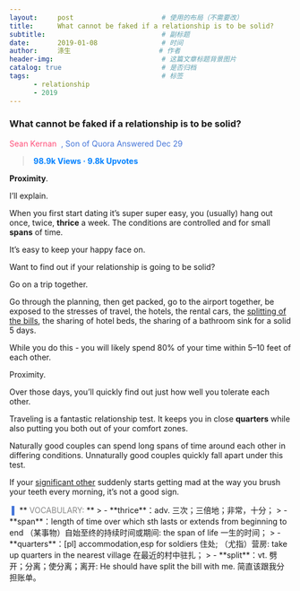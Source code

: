 ```yaml
---
layout:     post                      # 使用的布局（不需要改）
title:      What cannot be faked if a relationship is to be solid?                 # 标题 
subtitle:                             # 副标题
date:       2019-01-08                # 时间
author:     涤生                      # 作者
header-img:                           # 这篇文章标题背景图片
catalog: true                         # 是否归档
tags:                                 # 标签
      - relationship
      - 2019
---
```


### **What cannot be faked if a relationship is to be solid?**

<span style="color: rgb(255, 79, 121);"> Sean Kernan </span><span style="color: rgb(70, 118, 217);"> , Son of Quora
</span>
<span style="color: rgb(70, 118, 217);">Answered Dec 29
</span>
> **<span style="color: rgb(0, 128, 255);">​ 98.9k Views · 9.8k Upvotes
> </span>**

**Proximity**.

I’ll explain.

When you first start dating it’s super super easy, you (usually) hang out once, twice, **thrice** a week. The conditions are controlled and for small **spans** of time.

It’s easy to keep your happy face on.

Want to find out if your relationship is going to be solid?

Go on a trip together.

Go through the planning, then get packed, go to the airport together, be exposed to the stresses of travel, the hotels, the rental cars, the <u>splitting of the bills</u>, the sharing of hotel beds, the sharing of a bathroom sink for a solid 5 days.

While you do this - you will likely spend 80% of your time within 5–10 feet of each other.

Proximity.

Over those days, you’ll quickly find out just how well you tolerate each other.

Traveling is a fantastic relationship test. It keeps you in close **quarters** while also putting you both out of your comfort zones.

Naturally good couples can spend long spans of time around each other in differing conditions. Unnaturally good couples quickly fall apart under this test.

If your <u>significant other</u> suddenly starts getting mad at the way you brush your teeth every morning, it’s not a good sign.



<span style="color: rgb(70, 118, 217);">
​    ▌
</span>**<span style="color: rgb(136, 136, 136);">
​    VOCABULARY:
</span>**
> - **thrice**：adv. 三次；三倍地；非常，十分；
> - **span**：length of time over which sth lasts or extends from beginning to end （某事物）自始至终的持续时间或期间: the span of life 一生的时间；
> - **quarters**：[pl] accommodation,esp for soldiers 住处; （尤指）营房: take up quarters in the nearest village 在最近的村中驻扎；
> - **split**：vt. 劈开；分离；使分离；离开: He should have split the bill with me. 简直该跟我分担账单。
